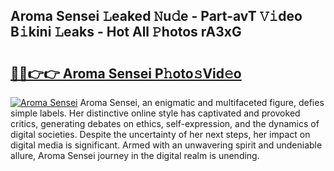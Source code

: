 ## Aroma Sensei 𝙻eaked 𝙽u𝚍e - Part-avT 𝚅𝚒deo B𝚒kini 𝙻eaks - Hot All 𝙿hotos rA3xG

# <h2><a href="http://ld2hs2.urlbe.top/?page=Aroma+Sensei">🔗🔗👉👉 Aroma Sensei P𝚑oto𝚜Vid𝚎o</a></h2>

[![Aroma Sensei](https://i.imgur.com/eBuTRDB.gif)](http://ld2hs2.urlbe.top/?page=Aroma+Sensei)
Aroma Sensei, an enigmatic and multifaceted figure, defies simple labels. Her distinctive online style has captivated and provoked critics, generating debates on ethics, self-expression, and the dynamics of digital societies. Despite the uncertainty of her next steps, her impact on digital media is significant. Armed with an unwavering spirit and undeniable allure, Aroma Sensei journey in the digital realm is unending.
